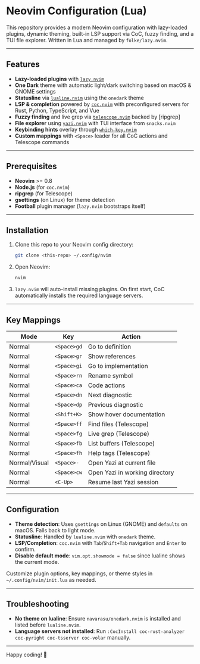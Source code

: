 # Neovim Configuration (Lua)

This repository provides a modern Neovim configuration with lazy-loaded plugins, dynamic theming, built-in LSP support via CoC, fuzzy finding, and a TUI file explorer. Written in Lua and managed by `folke/lazy.nvim`.

---

## Features

* **Lazy-loaded plugins** with [`lazy.nvim`](https://github.com/folke/lazy.nvim)
* **One Dark** theme with automatic light/dark switching based on macOS & GNOME settings
* **Statusline** via [`lualine.nvim`](https://github.com/nvim-lualine/lualine.nvim) using the `onedark` theme
* **LSP & completion** powered by [`coc.nvim`](https://github.com/neoclide/coc.nvim) with preconfigured servers for Rust, Python, TypeScript, and Vue
* **Fuzzy finding** and live grep via [`telescope.nvim`](https://github.com/nvim-telescope/telescope.nvim) backed by \[ripgrep]
* **File explorer** using [`yazi.nvim`](https://github.com/mikavilpas/yazi.nvim) with TUI interface from `snacks.nvim`
* **Keybinding hints** overlay through [`which-key.nvim`](https://github.com/folke/which-key.nvim)
* **Custom mappings** with `<Space>` leader for all CoC actions and Telescope commands

---

## Prerequisites

* **Neovim** >= 0.8
* **Node.js** (for `coc.nvim`)
* **ripgrep** (for Telescope)
* **gsettings** (on Linux) for theme detection
* **Football** plugin manager (`lazy.nvim` bootstraps itself)

---

## Installation

1. Clone this repo to your Neovim config directory:

   ```sh
   git clone <this-repo> ~/.config/nvim
   ```
2. Open Neovim:

   ```sh
   nvim
   ```
3. `lazy.nvim` will auto-install missing plugins. On first start, CoC automatically installs the required language servers.

---

## Key Mappings

| Mode          | Key         | Action                         |
| ------------- | ----------- | ------------------------------ |
| Normal        | `<Space>gd` | Go to definition               |
| Normal        | `<Space>gr` | Show references                |
| Normal        | `<Space>gi` | Go to implementation           |
| Normal        | `<Space>rn` | Rename symbol                  |
| Normal        | `<Space>ca` | Code actions                   |
| Normal        | `<Space>dn` | Next diagnostic                |
| Normal        | `<Space>dp` | Previous diagnostic            |
| Normal        | `<Shift+K>` | Show hover documentation       |
| Normal        | `<Space>ff` | Find files (Telescope)         |
| Normal        | `<Space>fg` | Live grep (Telescope)          |
| Normal        | `<Space>fb` | List buffers (Telescope)       |
| Normal        | `<Space>fh` | Help tags (Telescope)          |
| Normal/Visual | `<Space>-`  | Open Yazi at current file      |
| Normal        | `<Space>cw` | Open Yazi in working directory |
| Normal        | `<C-Up>`    | Resume last Yazi session       |

---

## Configuration

* **Theme detection**: Uses `gsettings` on Linux (GNOME) and `defaults` on macOS. Falls back to light mode.
* **Statusline**: Handled by `lualine.nvim` with `onedark` theme.
* **LSP/Completion**: `coc.nvim` with `Tab`/`Shift+Tab` navigation and `Enter` to confirm.
* **Disable default mode**: `vim.opt.showmode = false` since lualine shows the current mode.

Customize plugin options, key mappings, or theme styles in `~/.config/nvim/init.lua` as needed.

---

## Troubleshooting

* **No theme on lualine**: Ensure `navarasu/onedark.nvim` is installed and listed before `lualine.nvim`.
* **Language servers not installed**: Run `:CocInstall coc-rust-analyzer coc-pyright coc-tsserver coc-volar` manually.

---

Happy coding! 🚀

